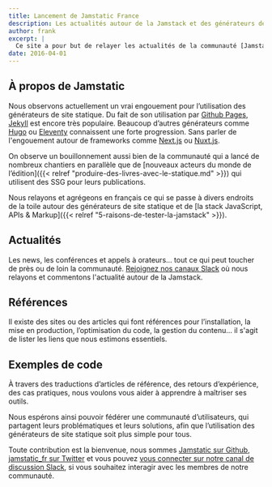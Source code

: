 ```yaml
---
title: Lancement de Jamstatic France
description: Les actualités autour de la Jamstack et des générateurs de site statique
author: frank
excerpt: |
  Ce site a pour but de relayer les actualités de la communauté [Jamstack](https://jamstack.org/) en français.
date: 2016-04-01
---
```

## À propos de Jamstatic

Nous observons actuellement un vrai engouement pour l’utilisation des générateurs de site statique.
Du fait de son utilisation par [Github Pages](https://pages.github.com/), [Jekyll](http://jekyllrb.com/) est encore très populaire.
Beaucoup d’autres générateurs comme [Hugo](http://gohugo.io/) ou [Eleventy](https://11ty.dev/) connaissent une forte progression.
Sans parler de l'engouement autour de frameworks comme [Next.js](https://nextjs.org/) ou [Nuxt.js](https://nuxtjs.org/).

On observe un bouillonnement aussi bien de la communauté qui a lancé de nombreux
chantiers en parallèle que de [nouveaux acteurs du monde de l’édition]({{<
relref "produire-des-livres-avec-le-statique.md" >}}) qui utilisent des
<abbr lang="en" aria-label="Static Site Generators">SSG</abbr> pour leurs
publications.

Nous relayons et agrégeons en français ce qui se passe à divers endroits
de la toile autour des générateurs de site statique et de [la stack JavaScript,
APIs & Markup]({{< relref "5-raisons-de-tester-la-jamstack" >}}).

## Actualités

Les news, les conférences et appels à orateurs… tout ce qui peut toucher de près
ou de loin la communauté. [Rejoignez nos canaux Slack](https://jamstatic.fr/slack) où nous relayons et commentons l'actualité autour de la Jamstack.

## Références

Il existe des sites ou des articles qui font références pour l’installation, la
mise en production, l’optimisation du code, la gestion du contenu… il s'agit de
lister les liens que nous estimons essentiels.

## Exemples de code

À travers des traductions d’articles de référence, des retours d’expérience, des
cas pratiques, nous voulons vous aider à apprendre à maîtriser ses outils.

Nous espérons ainsi pouvoir fédérer une communauté d’utilisateurs, qui partagent
leurs problématiques et leurs solutions, afin que l’utilisation des générateurs
de site statique soit plus simple pour tous.

Toute contribution est la bienvenue, nous sommes
[Jamstatic sur Github](https://github.com/jamstatic/),
[jamstatic_fr sur Twitter](https://twitter.com/jamstatic_fr) et vous pouvez
[vous connecter sur notre canal de discussion Slack](https://jamstatic.fr/slack),
si vous souhaitez interagir avec les membres de notre communauté.
